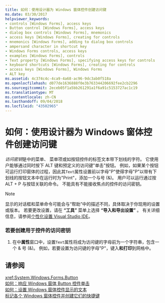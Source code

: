 ```yaml
---
title: 如何：使用设计器为 Windows 窗体控件创建访问键
ms.date: 03/30/2017
helpviewer_keywords:
- controls [Windows Forms], access keys
- Button control [Windows Forms], access keys
- dialog box controls [Windows Forms], mnemonics
- access keys [Windows Forms], creating for controls
- mnemonics [Windows Forms], adding to dialog box controls
- ampersand character in shortcut key
- Windows Forms controls, access keys
- examples [Windows Forms], controls
- Text property [Windows Forms], specifying access keys for controls
- keyboard shortcuts [Windows Forms], creating for controls
- access keys [Windows Forms], Windows Forms
- ALT key
ms.assetid: 4c374c4c-4ca9-4a68-ac96-9dc3ab0f518a
ms.openlocfilehash: d077de1636888f0e3b763344206692fee2cb2296
ms.sourcegitcommit: 2eceb05f1a5bb261291a1f6a91c5153727ac1c19
ms.translationtype: MT
ms.contentlocale: zh-CN
ms.lasthandoff: 09/04/2018
ms.locfileid: "43502965"
---
```

# <a name="how-to-create-access-keys-for-windows-forms-controls-using-the-designer"></a>如何：使用设计器为 Windows 窗体控件创建访问键
*访问密钥*是中的菜单、 菜单项或如按钮控件的标签文本带下划线的字符。 它使用户能够通过同时按下 ALT 键和预定义的访问键"单击"按钮。 例如，如果某个按钮可运行打印窗体的过程，因此其`Text`属性设置前以字母"P"使得字母"P"以带有下划线的按钮文本中在运行时为"Print"，添加一个与号 (&)。 用户可以运行通过按 ALT + P 与按钮关联的命令。 不能具有不能接收焦点的控件的访问密钥。  
  
> [!NOTE]
>  显示的对话框和菜单命令可能会与“帮助”中的描述不同，具体取决于你现用的设置或版本。 若要更改设置，请在 **“工具”** 菜单上选择 **“导入和导出设置”** 。 有关详细信息，请参阅[个性化设置 Visual Studio IDE](/visualstudio/ide/personalizing-the-visual-studio-ide)。  
  
### <a name="to-create-an-access-key-for-a-control"></a>若要创建用于控件的访问密钥  
  
1.  在中**属性**窗口中，设置`Text`属性将成为访问键的字母前为一个字符串，包含一个 & 号 (&)。 例如，若要设置为访问键的字母"P"，键入**和打印**到网格中。  
  
## <a name="see-also"></a>请参阅  
 <xref:System.Windows.Forms.Button>  
 [如何：响应 Windows 窗体 Button 控件单击](../../../../docs/framework/winforms/controls/how-to-respond-to-windows-forms-button-clicks.md)  
 [如何：设置 Windows 窗体控件显示的文本](../../../../docs/framework/winforms/controls/how-to-set-the-text-displayed-by-a-windows-forms-control.md)  
 [标记各个 Windows 窗体控件并创建它们的快捷键](../../../../docs/framework/winforms/controls/labeling-individual-windows-forms-controls-and-providing-shortcuts-to-them.md)

